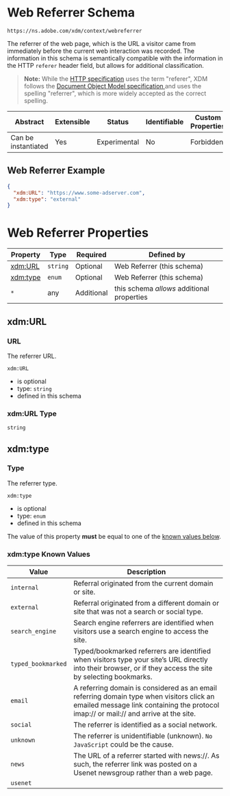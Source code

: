 
# Web Referrer Schema

```
https://ns.adobe.com/xdm/context/webreferrer
```

The referrer of the web page, which is the URL a visitor came from immediately before the current web interaction was recorded.
The information in this schema is semantically compatible with the information in the HTTP `referer` header field, but allows for additional classification.

> **Note:** While the [HTTP specification](https://www.w3.org/Protocols/HTTP/HTRQ_Headers.html#z14) uses the term "referer", XDM follows the [Document Object Model specification ](https://www.w3.org/TR/2000/WD-DOM-Level-1-20000929/level-one-html.html#ID-95229140) and uses the spelling "referrer", which is more widely accepted as the correct spelling.


| Abstract | Extensible | Status | Identifiable | Custom Properties | Additional Properties | Defined In |
|----------|------------|--------|--------------|-------------------|-----------------------|------------|
| Can be instantiated | Yes | Experimental | No | Forbidden | Permitted | [context/webreferrer.schema.json](context/webreferrer.schema.json) |

## Web Referrer Example
```json
{
  "xdm:URL": "https://www.some-adserver.com",
  "xdm:type": "external"
}
```

# Web Referrer Properties

| Property | Type | Required | Defined by |
|----------|------|----------|------------|
| [xdm:URL](#xdmurl) | `string` | Optional | Web Referrer (this schema) |
| [xdm:type](#xdmtype) | `enum` | Optional | Web Referrer (this schema) |
| `*` | any | Additional | this schema *allows* additional properties |

## xdm:URL
### URL

The referrer URL.

`xdm:URL`
* is optional
* type: `string`
* defined in this schema

### xdm:URL Type


`string`






## xdm:type
### Type

The referrer type.

`xdm:type`
* is optional
* type: `enum`
* defined in this schema

The value of this property **must** be equal to one of the [known values below](#xdm:type-known-values).

### xdm:type Known Values
| Value | Description |
|-------|-------------|
| `internal` | Referral originated from the current domain or site. |
| `external` | Referral originated from a different domain or site that was not a search or social type. |
| `search_engine` | Search engine referrers are identified when visitors use a search engine to access the site. |
| `typed_bookmarked` | Typed/bookmarked referrers are identified when visitors type your site’s URL directly into their browser, or if they access the site by selecting bookmarks. |
| `email` | A referring domain is considered as an email referring domain type when visitors click an emailed message link containing the protocol imap:// or mail:// and arrive at the site. |
| `social` | The referrer is identified as a social network. |
| `unknown` | The referrer is unidentifiable (unknown). `No JavaScript` could be the cause. |
| `news` | The URL of a referrer started with news://. As such, the referrer link was posted on a Usenet newsgroup rather than a web page. |
| `usenet` |  |



